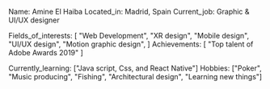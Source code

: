 Name: Amine El Haiba
Located_in: Madrid, Spain
Current_job: Graphic & UI/UX designer


Fields_of_interests:
  [
    "Web Development",
    "XR design",
    "Mobile design",
    "UI/UX design",
    "Motion graphic design",
  ]
Achievements:
  [
    "Top talent of Adobe Awards 2019"
  ]
  
Currently_learning: ["Java script, Css, and React Native"]
Hobbies: ["Poker", "Music producing", "Fishing", "Architectural design", "Learning new things"]
